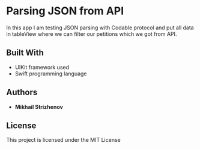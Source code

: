 # Parsing JSON from API

In this app I am testing JSON parsing with Codable protocol and put all data in tableView where we can filter our petitions which we got from API.

## Built With

* UIKit framework used
* Swift programming language

## Authors

* **Mikhail Strizhenov**

## License

This project is licensed under the MIT License
